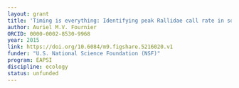 ```yaml
---
layout: grant
title: 'Timing is everything: Identifying peak Rallidae call rate in southeast Australia'
author: Auriel M.V. Fournier
ORCID: 0000-0002-8530-9968
year: 2015
link: https://doi.org/10.6084/m9.figshare.5216020.v1
funder: "U.S. National Science Foundation (NSF)"
program: EAPSI
discipline: ecology
status: unfunded
---
```

